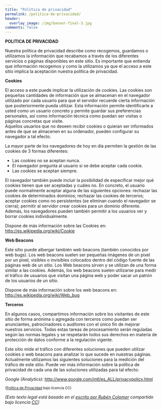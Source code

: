 ```yaml
---
title: "Política de privacidad"
permalink: /politica-de-privacidad/
header:
  overlay_image: /img/banner-final-3.jpg
comments: false
---
```

**POLITICA DE PRIVACIDAD**

Nuestra política de privacidad describe como recogemos, guardamos o utilizamos la información 
que recabamos a través de los diferentes servicios o páginas disponibles en este sitio. Es 
importante que entienda que información recogemos y como la utilizamos ya que el acceso a este 
sitio implica la aceptación nuestra política de privacidad.

**Cookies**

El acceso a este puede implicar la utilización de cookies. Las cookies son pequeñas cantidades 
de información que se almacenan en el navegador utilizado por cada usuario para que el servidor 
recuerde cierta información que posteriormente pueda utilizar. Esta información permite identificarle 
a usted como un usuario concreto y permite guardar sus preferencias personales, así como información 
técnica como puedan ser visitas o páginas concretas que visite.  
Aquellos usuarios que no deseen recibir cookies o quieran ser informados antes de que se almacenen 
en su ordenador, pueden configurar su navegador a tal efecto.

La mayor parte de los navegadores de hoy en día permiten la gestión de las cookies de 3 formas 
diferentes:

- Las cookies no se aceptan nunca.  
- El navegador pregunta al usuario si se debe aceptar cada cookie.  
- Las cookies se aceptan siempre.

El navegador también puede incluir la posibilidad de especificar mejor qué cookies tienen que ser 
aceptadas y cuáles no. En concreto, el usuario puede normalmente aceptar alguna de las siguientes 
opciones: rechazar las cookies de determinados dominios; rechazar las cookies de terceros; aceptar 
cookies como no persistentes (se eliminan cuando el navegador se cierra); permitir al servidor crear 
cookies para un dominio diferente. Además, los navegadores pueden también permitir a los usuarios ver 
y borrar cookies individualmente.

Dispone de más información sobre las Cookies en: http://es.wikipedia.org/wiki/Cookie

**Web Beacons**

Este sitio puede albergar también web beacons (también conocidos por web bugs). Los web beacons suelen 
ser pequeñas imágenes de un pixel por un pixel, visibles o invisibles colocados dentro del código fuente 
de las páginas web de un sitio. Los Web beacons sirven y se utilizan de una forma similar a las cookies. 
Además, los web beacons suelen utilizarse para medir el tráfico de usuarios que visitan una página web y 
poder sacar un patrón de los usuarios de un sitio.

Dispone de más información sobre los web beacons en: http://es.wikipedia.org/wiki/Web_bug

**Terceros**

En algunos casos, compartimos información sobre los visitantes de este sitio de forma anónima o agregada 
con terceros como puedan ser anunciantes, patrocinadores o auditores con el único fin de mejorar nuestros 
servicios. Todas estas tareas de procesamiento serán reguladas según las normas legales y se respetarán 
todos sus derechos en materia de protección de datos conforme a la regulación vigente.

Este sitio mide el tráfico con diferentes soluciones que pueden utilizar cookies o web beacons para analizar 
lo que sucede en nuestras páginas. Actualmente utilizamos las siguientes soluciones para la medición del 
tráfico de este sitio. Puede ver más información sobre la política de privacidad de cada una de las soluciones 
utilizadas para tal efecto:

_Google (Analytics)_: http://www.google.com/intl/es_ALL/privacypolicy.html

<small>(<a href="http://www.online.com.es/2956/internet/politica-de-privacidad-adaptada-a-adsense/">Política de Privacidad</a> bajo licencia CC)</small>

_(Esto texto legal está basado en el [escrito por Rubén Colomer](http://www.online.com.es/2956/internet/politica-de-privacidad-adaptada-a-adsense/) compartido 
bajo licencia [CC](http://creativecommons.org/licenses/by-sa/2.0/deed.es))_


